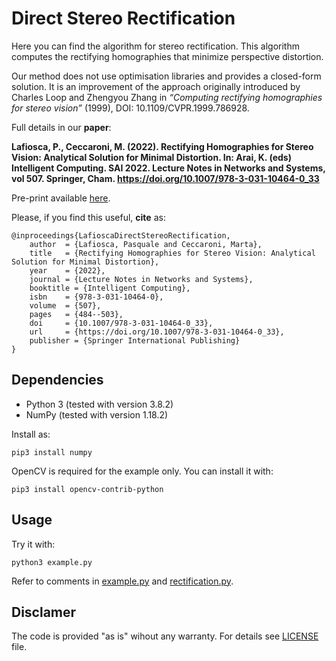 # Direct Stereo Rectification
Here you can find the algorithm for stereo rectification. This algorithm computes the rectifying homographies that minimize perspective distortion.

Our method does not use optimisation libraries and provides a closed-form solution.
It is an improvement of the approach originally introduced by Charles Loop and Zhengyou Zhang in _“Computing rectifying homographies for stereo vision”_ (1999), DOI: 10.1109/CVPR.1999.786928.

Full details in our **paper**:

**Lafiosca, P., Ceccaroni, M. (2022). Rectifying Homographies for Stereo Vision: Analytical Solution for Minimal Distortion. In: Arai, K. (eds) Intelligent Computing. SAI 2022. Lecture Notes in Networks and Systems, vol 507. Springer, Cham. https://doi.org/10.1007/978-3-031-10464-0_33**

Pre-print available [here](https://arxiv.org/abs/2203.00123).

Please, if you find this useful, **cite** as:
```
@inproceedings{LafioscaDirectStereoRectification,
    author  = {Lafiosca, Pasquale and Ceccaroni, Marta},
    title   = {Rectifying Homographies for Stereo Vision: Analytical Solution for Minimal Distortion},
    year    = {2022},
    journal = {Lecture Notes in Networks and Systems},
    booktitle = {Intelligent Computing},
    isbn    = {978-3-031-10464-0},
    volume  = {507},
    pages   = {484--503},
    doi     = {10.1007/978-3-031-10464-0_33},
    url     = {https://doi.org/10.1007/978-3-031-10464-0_33},
    publisher = {Springer International Publishing}
}
```

## Dependencies
- Python 3 (tested with version 3.8.2)
- NumPy (tested with version 1.18.2)

Install as:
```
pip3 install numpy
```

OpenCV is required for the example only. You can install it with:
```
pip3 install opencv-contrib-python
```

## Usage
Try it with:
```
python3 example.py
```
Refer to comments in [example.py](example.py) and [rectification.py](rectification.py).

## Disclamer
The code is provided "as is" wihout any warranty. For details see [LICENSE](LICENSE) file.
